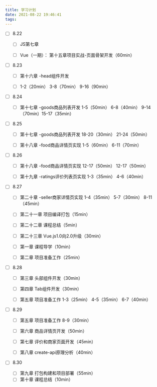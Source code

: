 ```yaml
---
title: 学习计划
date: 2021-08-22 19:46:41
tags:
---
```

- [ ] 8.22

  - [ ] JS第七章
  - [ ] Vue（一期）：	第十五章项目实战-页面骨架开发（60min） 

  

- [ ] 8.23

  - [ ] 第十六章 -head组件开发 
  - [ ] 1-2（20min） 3-8（70min） 9-16（90min）

   

- [ ] 8.24

  - [ ] 第十七章 -goods商品列表开发 1-5（50min） 6-8（40min） 9-14（70min）15-17（35min）

   

- [ ] 8.25

  - [ ] 第十七章 -goods商品列表开发 18-20（30min） 21-24（50min）
  - [ ] 第十八章 -food商品详情页实现 1-5（60min） 6-11（70min） 

  

- [ ] 8.26

  - [ ] 第十八章 -food商品详情页实现 12-17（50min） 12-17（50min）
  - [ ] 第十九章 -ratings评价列表页实现 1-3（35min） 4-6（40min） 

  

- [ ] 8.27

  - [ ] 第二十章 -seller商家详情页实现 1-4（35min） 5-7（30min） 8-11（45min）
  - [ ] 第二十一章 项目编译打包（15min）
  - [ ] 第二十二章 课程总结（5min）
  - [ ] 第二十三章 Vue.js1.0向2.0升级（30min）
  - [ ] 第一章 课程导学（10min）
  - [ ] 第二章 项目准备工作（25min）

   

- [ ] 8.28

  - [ ] 第三章 头部组件开发（30min）
  - [ ] 第四章 Tab组件开发（30min）
  - [ ] 第五章 项目准备工作 1-3（25min） 4-5（35min） 6-7（40min）

   

- [ ] 8.29

  - [ ] 第五章 项目准备工作 8-9（30min）
  - [ ] 第六章 商品详情页开发（50min）
  - [ ] 第七章 评价和商家页面开发（45min）
  - [ ] 第八章 create-api原理分析（40min）

   

- [ ] 8.30

  - [ ] 第九章 打包构建和项目部署（55min）
  - [ ] 第十章 课程总结（10min） 